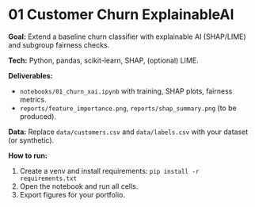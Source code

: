 # 01 Customer Churn ExplainableAI

**Goal:** Extend a baseline churn classifier with explainable AI (SHAP/LIME) and subgroup fairness checks.

**Tech:** Python, pandas, scikit-learn, SHAP, (optional) LIME.

**Deliverables:**
- `notebooks/01_churn_xai.ipynb` with training, SHAP plots, fairness metrics.
- `reports/feature_importance.png`, `reports/shap_summary.png` (to be produced).

**Data:** Replace `data/customers.csv` and `data/labels.csv` with your dataset (or synthetic).

**How to run:**
1) Create a venv and install requirements: `pip install -r requirements.txt`
2) Open the notebook and run all cells.
3) Export figures for your portfolio.

